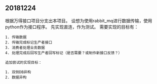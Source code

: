 ## 20181224
根据万得接口项目分支出本项目。
设想为使用rabbit_mq进行数据传输，使用python作为接口程序。
先实现直连，作为测试。
    需要实现的目标有：

    1. 传输数据
    2. 传输完成标记生产者接口
    3. 消费者处理业务数据
    4. 处理完成后回写生产者回写标记（是否需要？或制作新接口反馈？）

    追加尝试的实现目标：

    1. 双侧DB异构
    2. 数据异构
